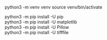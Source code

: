 python3 -m venv venv
source venv/bin/activate 

python3 -m pip install -U pip    
python3 -m pip install -U matplotlib  
python3 -m pip install -U Pillow  
python3 -m pip install -U tifffile
